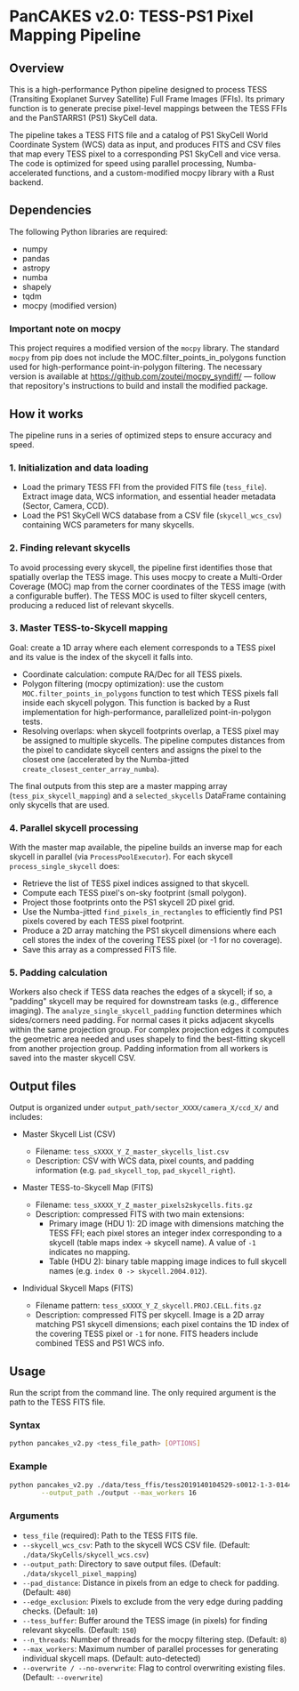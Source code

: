# PanCAKES v2.0: TESS-PS1 Pixel Mapping Pipeline

## Overview

This is a high-performance Python pipeline designed to process TESS (Transiting Exoplanet Survey Satellite) Full Frame Images (FFIs). Its primary function is to generate precise pixel-level mappings between the TESS FFIs and the PanSTARRS1 (PS1) SkyCell data.

The pipeline takes a TESS FITS file and a catalog of PS1 SkyCell World Coordinate System (WCS) data as input, and produces FITS and CSV files that map every TESS pixel to a corresponding PS1 SkyCell and vice versa. The code is optimized for speed using parallel processing, Numba-accelerated functions, and a custom-modified mocpy library with a Rust backend.

## Dependencies

The following Python libraries are required:

- numpy
- pandas
- astropy
- numba
- shapely
- tqdm
- mocpy (modified version)

### Important note on mocpy

This project requires a modified version of the `mocpy` library. The standard `mocpy` from pip does not include the MOC.filter_points_in_polygons function used for high-performance point-in-polygon filtering. The necessary version is available at <https://github.com/zoutei/mocpy_syndiff/> — follow that repository's instructions to build and install the modified package.

## How it works

The pipeline runs in a series of optimized steps to ensure accuracy and speed.

### 1. Initialization and data loading

- Load the primary TESS FFI from the provided FITS file (`tess_file`). Extract image data, WCS information, and essential header metadata (Sector, Camera, CCD).
- Load the PS1 SkyCell WCS database from a CSV file (`skycell_wcs_csv`) containing WCS parameters for many skycells.

### 2. Finding relevant skycells

To avoid processing every skycell, the pipeline first identifies those that spatially overlap the TESS image. This uses mocpy to create a Multi-Order Coverage (MOC) map from the corner coordinates of the TESS image (with a configurable buffer). The TESS MOC is used to filter skycell centers, producing a reduced list of relevant skycells.

### 3. Master TESS-to-Skycell mapping

Goal: create a 1D array where each element corresponds to a TESS pixel and its value is the index of the skycell it falls into.

- Coordinate calculation: compute RA/Dec for all TESS pixels.
- Polygon filtering (mocpy optimization): use the custom `MOC.filter_points_in_polygons` function to test which TESS pixels fall inside each skycell polygon. This function is backed by a Rust implementation for high-performance, parallelized point-in-polygon tests.
- Resolving overlaps: when skycell footprints overlap, a TESS pixel may be assigned to multiple skycells. The pipeline computes distances from the pixel to candidate skycell centers and assigns the pixel to the closest one (accelerated by the Numba-jitted `create_closest_center_array_numba`).

The final outputs from this step are a master mapping array (`tess_pix_skycell_mapping`) and a `selected_skycells` DataFrame containing only skycells that are used.

### 4. Parallel skycell processing

With the master map available, the pipeline builds an inverse map for each skycell in parallel (via `ProcessPoolExecutor`). For each skycell `process_single_skycell` does:

- Retrieve the list of TESS pixel indices assigned to that skycell.
- Compute each TESS pixel's on-sky footprint (small polygon).
- Project those footprints onto the PS1 skycell 2D pixel grid.
- Use the Numba-jitted `find_pixels_in_rectangles` to efficiently find PS1 pixels covered by each TESS pixel footprint.
- Produce a 2D array matching the PS1 skycell dimensions where each cell stores the index of the covering TESS pixel (or -1 for no coverage).
- Save this array as a compressed FITS file.

### 5. Padding calculation

Workers also check if TESS data reaches the edges of a skycell; if so, a "padding" skycell may be required for downstream tasks (e.g., difference imaging). The `analyze_single_skycell_padding` function determines which sides/corners need padding. For normal cases it picks adjacent skycells within the same projection group. For complex projection edges it computes the geometric area needed and uses shapely to find the best-fitting skycell from another projection group. Padding information from all workers is saved into the master skycell CSV.

## Output files

Output is organized under `output_path/sector_XXXX/camera_X/ccd_X/` and includes:

- Master Skycell List (CSV)
  - Filename: `tess_sXXXX_Y_Z_master_skycells_list.csv`
  - Description: CSV with WCS data, pixel counts, and padding information (e.g. `pad_skycell_top`, `pad_skycell_right`).

- Master TESS-to-Skycell Map (FITS)
  - Filename: `tess_sXXXX_Y_Z_master_pixels2skycells.fits.gz`
  - Description: compressed FITS with two main extensions:
    - Primary image (HDU 1): 2D image with dimensions matching the TESS FFI; each pixel stores an integer index corresponding to a skycell (table maps index → skycell name). A value of `-1` indicates no mapping.
    - Table (HDU 2): binary table mapping image indices to full skycell names (e.g. `index 0 -> skycell.2004.012`).

- Individual Skycell Maps (FITS)
  - Filename pattern: `tess_sXXXX_Y_Z_skycell.PROJ.CELL.fits.gz`
  - Description: compressed FITS per skycell. Image is a 2D array matching PS1 skycell dimensions; each pixel contains the 1D index of the covering TESS pixel or `-1` for none. FITS headers include combined TESS and PS1 WCS info.

## Usage

Run the script from the command line. The only required argument is the path to the TESS FITS file.

### Syntax

```bash
python pancakes_v2.py <tess_file_path> [OPTIONS]
```

### Example

```bash
python pancakes_v2.py ./data/tess_ffis/tess2019140104529-s0012-1-3-0144-s_ffic.fits \
        --output_path ./output --max_workers 16
```

### Arguments

- `tess_file` (required): Path to the TESS FITS file.
- `--skycell_wcs_csv`: Path to the skycell WCS CSV file. (Default: `./data/SkyCells/skycell_wcs.csv`)
- `--output_path`: Directory to save output files. (Default: `./data/skycell_pixel_mapping`)
- `--pad_distance`: Distance in pixels from an edge to check for padding. (Default: `480`)
- `--edge_exclusion`: Pixels to exclude from the very edge during padding checks. (Default: `10`)
- `--tess_buffer`: Buffer around the TESS image (in pixels) for finding relevant skycells. (Default: `150`)
- `--n_threads`: Number of threads for the mocpy filtering step. (Default: `8`)
- `--max_workers`: Maximum number of parallel processes for generating individual skycell maps. (Default: auto-detected)
- `--overwrite / --no-overwrite`: Flag to control overwriting existing files. (Default: `--overwrite`)
